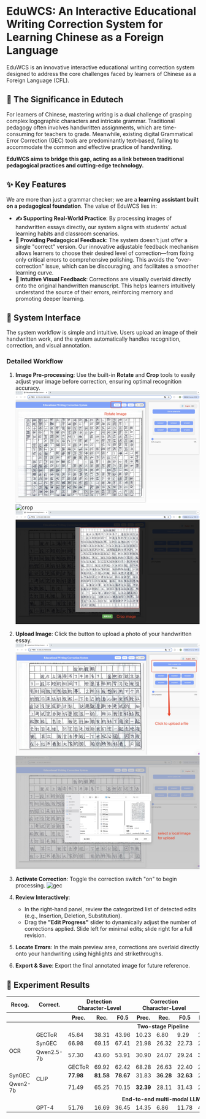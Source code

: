 # EduWCS: An Interactive Educational Writing Correction System for Learning Chinese as a Foreign Language


EduWCS is an innovative interactive educational writing correction system designed to address the core challenges faced by learners of Chinese as a Foreign Language (CFL).

## 📖 The Significance in Edutech

For learners of Chinese, mastering writing is a dual challenge of grasping complex logographic characters and intricate grammar. Traditional pedagogy often involves handwritten assignments, which are time-consuming for teachers to grade. Meanwhile, existing digital Grammatical Error Correction (GEC) tools are predominantly text-based, failing to accommodate the common and effective practice of handwriting.

**EduWCS aims to bridge this gap, acting as a link between traditional pedagogical practices and cutting-edge technology.**


## ✨ Key Features
We are more than just a grammar checker; we are a **learning assistant built on a pedagogical foundation**. The value of EduWCS lies in:

*   **✍️ Supporting Real-World Practice**: By processing images of handwritten essays directly, our system aligns with students' actual learning habits and classroom scenarios.
*   **🎨 Providing Pedagogical Feedback**: The system doesn't just offer a single "correct" version. Our innovative adjustable feedback mechanism allows learners to choose their desired level of correction—from fixing only critical errors to comprehensive polishing. This avoids the "over-correction" issue, which can be discouraging, and facilitates a smoother learning curve.
*   **🚀 Intuitive Visual Feedback**: Corrections are visually overlaid directly onto the original handwritten manuscript. This helps learners intuitively understand the source of their errors, reinforcing memory and promoting deeper learning.

## 📸 System Interface
The system workflow is simple and intuitive. Users upload an image of their handwritten work, and the system automatically handles recognition, correction, and visual annotation.


### Detailed Workflow
1. **Image Pre-processing**: Use the built-in **Rotate** and **Crop** tools to easily adjust your image before correction, ensuring optimal recognition accuracy.
![rotate](./assets/rotate.jpg)
![crop](./assets/crop.jpg)
![crop2](./assets/crop2.jpg)

2.  **Upload Image**: Click the button to upload a photo of your handwritten essay.
![upload](./assets/upload.jpg)
![upload2](./assets/upload2.jpg)

3.  **Activate Correction**: Toggle the correction switch "on" to begin processing.
![gec](./assets/gec.jpg)

4.  **Review Interactively**:
    *   In the right-hand panel, review the categorized list of detected edits (e.g., Insertion, Deletion, Substitution).
    *   Drag the **"Edit Progress"** slider to dynamically adjust the number of corrections applied. Slide left for minimal edits; slide right for a full revision.


4.  **Locate Errors**: In the main preview area, corrections are overlaid directly onto your handwriting using highlights and strikethroughs.


5.  **Export & Save**: Export the final annotated image for future reference.


## 🧪 Experiment Results
<table>
  <thead>
    <tr>
      <th>Recog.</th>
      <th>Correct.</th>
      <th colspan="3">Detection<br>Character-Level</th>
      <th colspan="3">Correction<br>Character-Level</th>
      <th colspan="3">Detection<br>Sentence-Level</th>
      <th colspan="3">Correction<br>Sentence-Level</th>
    </tr>
    <tr>
      <th></th>
      <th></th>
      <th>Prec.</th><th>Rec.</th><th>F0.5</th>
      <th>Prec.</th><th>Rec.</th><th>F0.5</th>
      <th>Prec.</th><th>Rec.</th><th>F0.5</th>
      <th>Prec.</th><th>Rec.</th><th>F0.5</th>
    </tr>
  </thead>
  <tbody>
    <tr><td colspan="14" style="text-align:center;"><b>Two-stage Pipeline</b></td></tr>
    <tr>
      <td rowspan="4">OCR</td>
      <td>GECToR</td>
      <td>45.64</td><td>38.31</td><td>43.96</td>
      <td>10.23</td><td>6.80</td><td>9.29</td>
      <td>15.65</td><td>19.17</td><td>16.24</td>
      <td>4.47</td><td>4.47</td><td>4.47</td>
    </tr>
    <tr>
      <td>SynGEC</td>
      <td>66.98</td><td>69.15</td><td>67.41</td>
      <td>21.98</td><td>26.32</td><td>22.73</td>
      <td>28.92</td><td>58.42</td><td>32.17</td>
      <td>11.38</td><td>11.38</td><td>11.38</td>
    </tr>
    <tr>
      <td>Qwen2.5-7b</td>
      <td>57.30</td><td>43.60</td><td>53.91</td>
      <td>30.90</td><td>24.07</td><td>29.24</td>
      <td><b>31.55</b></td><td>50.00</td><td><b>34.06</b></td>
      <td><b>15.45</b></td><td><b>15.45</b></td><td><b>15.45</b></td>
    </tr>
 <!-- CLIP Multirow -->
    <tr>
      <td rowspan="3">CLIP</td>
      <td>GECToR</td>
      <td>69.92</td><td>62.42</td><td>68.28</td>
      <td>26.63</td><td>22.40</td><td>25.66</td>
      <td>10.92</td><td>20.88</td><td>12.07</td>
      <td>3.66</td><td>3.66</td><td>3.66</td>
    </tr>
    <tr>
      <td>SynGEC</td>
      <td><b>77.98</b></td><td><b>81.58</b></td><td><b>78.67</b></td>
      <td>31.83</td><td><b>36.28</b></td><td><b>32.63</b></td>
      <td>23.47</td><td><b>60.98</b></td><td>26.77</td>
      <td>6.10</td><td>6.10</td><td>6.10</td>
    </tr>
    <tr>
      <td>Qwen2-7b</td>
      <td>71.49</td><td>65.25</td><td>70.15</td>
      <td><b>32.39</b></td><td>28.11</td><td>31.43</td>
      <td>21.22</td><td>36.19</td><td>23.14</td>
      <td>6.10</td><td>6.10</td><td>6.10</td>
    </tr>
    <tr><td colspan="14" style="text-align:center;"><b>End-to-end multi-modal LLMs</b></td></tr> <tr>
      <td></td><td>GPT-4</td>
      <td>51.76</td><td>16.69</td><td>36.45</td>
      <td>14.35</td><td>6.86</td><td>11.78</td>
      <td>4.60</td><td>7.07</td><td>4.95</td>
      <td>2.85</td><td>2.85</td><td>2.85</td>
    </tr>
  </tbody>
</table>
